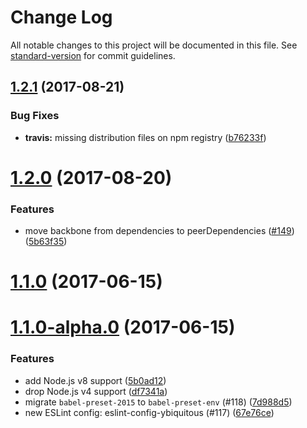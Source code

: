 <!-- markdownlint-disable -->
# Change Log

All notable changes to this project will be documented in this file. See [standard-version](https://github.com/conventional-changelog/standard-version) for commit guidelines.

<a name="1.2.1"></a>
## [1.2.1](https://github.com/ybiquitous/backbone.deepmodel/compare/v1.2.0...v1.2.1) (2017-08-21)


### Bug Fixes

* **travis:** missing distribution files on npm registry ([b76233f](https://github.com/ybiquitous/backbone.deepmodel/commit/b76233f))



<a name="1.2.0"></a>
# [1.2.0](https://github.com/ybiquitous/backbone.deepmodel/compare/v1.1.0...v1.2.0) (2017-08-20)


### Features

* move backbone from dependencies to peerDependencies ([#149](https://github.com/ybiquitous/backbone.deepmodel/issues/149)) ([5b63f35](https://github.com/ybiquitous/backbone.deepmodel/commit/5b63f35))



<a name="1.1.0"></a>
# [1.1.0](https://github.com/ybiquitous/backbone.deepmodel/compare/v1.1.0-alpha.0...v1.1.0) (2017-06-15)



<a name="1.1.0-alpha.0"></a>
# [1.1.0-alpha.0](https://github.com/ybiquitous/backbone.deepmodel/compare/v1.0.1...v1.1.0-alpha.0) (2017-06-15)


### Features

* add Node.js v8 support ([5b0ad12](https://github.com/ybiquitous/backbone.deepmodel/commit/5b0ad12))
* drop Node.js v4 support ([df7341a](https://github.com/ybiquitous/backbone.deepmodel/commit/df7341a))
* migrate `babel-preset-2015` to `babel-preset-env` (#118) ([7d988d5](https://github.com/ybiquitous/backbone.deepmodel/commit/7d988d5))
* new ESLint config: eslint-config-ybiquitous (#117) ([67e76ce](https://github.com/ybiquitous/backbone.deepmodel/commit/67e76ce))
